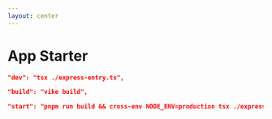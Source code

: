 ```yaml
---
layout: center
---
```


# App Starter

```json
"dev": "tsx ./express-entry.ts",

"build": "vike build",

"start": "pnpm run build && cross-env NODE_ENV=production tsx ./express-entry.ts"
```

